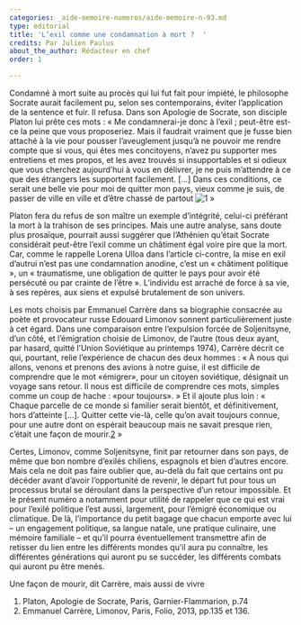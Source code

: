 ```yaml
---
categories: _aide-memoire-numeros/aide-memoire-n-93.md
type: editorial
title: 'L’exil comme une condamnation à mort ?  '
credits: Par Julien Paulus
about_the_author: Rédacteur en chef
order: 1

---
```

Condamné à mort suite au procès qui lui fut fait pour impiété, le philosophe Socrate aurait facilement pu, selon ses contemporains, éviter l’application de la sentence et fuir. Il refusa. Dans son Apologie de Socrate, son disciple Platon lui prête ces mots : « Me condamnerai-je donc à l’exil ; peut-être est-ce la peine que vous proposeriez. Mais il faudrait vraiment que je fusse bien attaché à la vie pour pousser l’aveuglement jusqu’à ne pouvoir me rendre compte que si vous, qui êtes mes concitoyens, n’avez pu supporter mes entretiens et mes propos, et les avez trouvés si insupportables et si odieux que vous cherchez aujourd’hui à vous en délivrer, je ne puis m’attendre à ce que des étrangers les supportent facilement. \[…\] Dans ces conditions, ce serait une belle vie pour moi de quitter mon pays, vieux comme je suis, de passer de ville en ville et d’être chassé de partout ![1](#footnote-1) »

Platon fera du refus de son maître un exemple d’intégrité, celui-ci préférant la mort à la trahison de ses principes. Mais une autre analyse, sans doute plus prosaïque, pourrait aussi suggérer que l’Athénien qu’était Socrate considérait peut-être l’exil comme un châtiment égal voire pire que la mort. Car, comme le rappelle Lorena Ulloa dans l’article ci-contre, la mise en exil d’autrui n’est pas une condamnation anodine, c’est un « châtiment politique », un « traumatisme, une obligation de quitter le pays pour avoir été persécuté ou par crainte de l’être ». L’individu est arraché de force à sa vie, à ses repères, aux siens et expulsé brutalement de son univers.

Les mots choisis par Emmanuel Carrère dans sa biographie consacrée au poète et provocateur russe Edouard Limonov sonnent particulièrement juste à cet égard. Dans une comparaison entre l’expulsion forcée de Soljenitsyne, d’un côté, et l’émigration choisie de Limonov, de l’autre (tous deux ayant, par hasard, quitté l’Union Soviétique au printemps 1974), Carrère décrit ce qui, pourtant, relie l’expérience de chacun des deux hommes : « À nous qui allons, venons et prenons des avions à notre guise, il est difficile de comprendre que le mot «émigrer», pour un citoyen soviétique, désignait un voyage sans retour. Il nous est difficile de comprendre ces mots, simples comme un coup de hache : «pour toujours». » Et il ajoute plus loin : « Chaque parcelle de ce monde si familier serait bientôt, et définitivement, hors d’atteinte \[…\]. Quitter cette vie-là, celle qu’on avait toujours connue, pour une autre dont on espérait beaucoup mais ne savait presque rien, c’était une façon de mourir.[2]() »

Certes, Limonov, comme Soljenitsyne, finit par retourner dans son pays, de même que bon nombre d’exilés chiliens, espagnols et bien d’autres encore. Mais cela ne doit pas faire oublier que, au-delà du fait que certains ont pu décéder avant d’avoir l’opportunité de revenir, le départ fut pour tous un processus brutal se déroulant dans la perspective d’un retour impossible. Et le présent numéro a notamment pour utilité de rappeler que ce qui est vrai pour l’exilé politique l’est aussi, largement, pour l’émigré économique ou climatique. De là, l’importance du petit bagage que chacun emporte avec lui – un engagement politique, sa langue natale, une pratique culinaire, une mémoire familiale – et qu’il pourra éventuellement transmettre afin de retisser du lien entre les différents mondes qu’il aura pu connaître, les différentes générations qui auront pu se succéder, les différents combats qui auront pu être menés.

Une façon de mourir, dit Carrère, mais aussi de vivre

1. Platon, Apologie de Socrate, Paris, Garnier-Flammarion, p.74
2. Emmanuel Carrère, Limonov, Paris, Folio, 2013, pp.135 et 136.